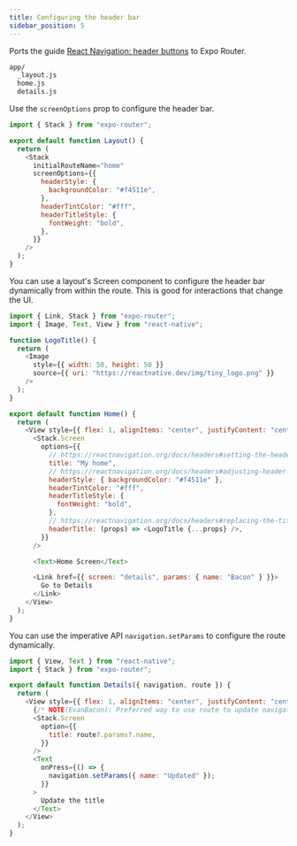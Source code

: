 ```yaml
---
title: Configuring the header bar
sidebar_position: 5
---
```


Ports the guide [React Navigation: header buttons](https://reactnavigation.org/docs/headers) to Expo Router.

```bash title="File System"
app/
  _layout.js
  home.js
  details.js
```

Use the `screenOptions` prop to configure the header bar.

```js title=app/_layout.js
import { Stack } from "expo-router";

export default function Layout() {
  return (
    <Stack
      initialRouteName="home"
      screenOptions={{
        headerStyle: {
          backgroundColor: "#f4511e",
        },
        headerTintColor: "#fff",
        headerTitleStyle: {
          fontWeight: "bold",
        },
      }}
    />
  );
}
```

You can use a layout's Screen component to configure the header bar dynamically from within the route. This is good for interactions that change the UI.

```js title=app/home.js
import { Link, Stack } from "expo-router";
import { Image, Text, View } from "react-native";

function LogoTitle() {
  return (
    <Image
      style={{ width: 50, height: 50 }}
      source={{ uri: "https://reactnative.dev/img/tiny_logo.png" }}
    />
  );
}

export default function Home() {
  return (
    <View style={{ flex: 1, alignItems: "center", justifyContent: "center" }}>
      <Stack.Screen
        options={{
          // https://reactnavigation.org/docs/headers#setting-the-header-title
          title: "My home",
          // https://reactnavigation.org/docs/headers#adjusting-header-styles
          headerStyle: { backgroundColor: "#f4511e" },
          headerTintColor: "#fff",
          headerTitleStyle: {
            fontWeight: "bold",
          },
          // https://reactnavigation.org/docs/headers#replacing-the-title-with-a-custom-component
          headerTitle: (props) => <LogoTitle {...props} />,
        }}
      />

      <Text>Home Screen</Text>

      <Link href={{ screen: "details", params: { name: "Bacon" } }}>
        Go to Details
      </Link>
    </View>
  );
}
```

You can use the imperative API `navigation.setParams` to configure the route dynamically.

```js title=app/details.tsx
import { View, Text } from "react-native";
import { Stack } from "expo-router";

export default function Details({ navigation, route }) {
  return (
    <View style={{ flex: 1, alignItems: "center", justifyContent: "center" }}>
      {/* NOTE(EvanBacon): Preferred way to use route to update navigation options. */}
      <Stack.Screen
        option={{
          title: route?.params?.name,
        }}
      />
      <Text
        onPress={() => {
          navigation.setParams({ name: "Updated" });
        }}
      >
        Update the title
      </Text>
    </View>
  );
}
```
